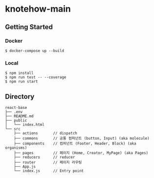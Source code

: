 # knotehow-main

## Getting Started

### Docker
```
$ docker-compose up --build
```

### Local
```
$ npm install
$ npm run test -- --coverage
$ npm run start
```

## Directory
```
react-base
├── .env
├── README.md     
├── public
│   └── index.html
└── src
    ├── actions       // dispatch
    ├── commons       // 공통 컴퍼넌트 (button, Input) (aka molecule)
    ├── components    // 컴퍼넌트 (Footer, Header, Block) (aka organisms)
    ├── pages         // 페이지 (Home, Creator, MyPage) (aka Pages)
    ├── reducers      // reducer
    ├── router        // 페이지 라우팅
    ├── App.js
    └── index.js      // Entry point
```

